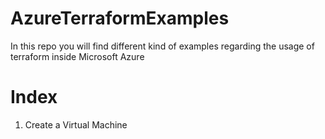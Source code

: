# AzureTerraformExamples
In this repo you will find different kind of examples regarding the usage of terraform inside Microsoft Azure

# Index

1) Create a Virtual Machine
